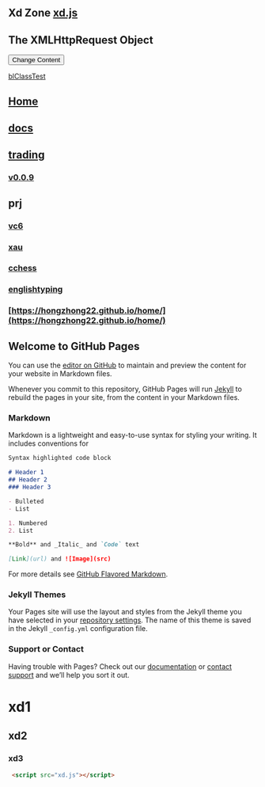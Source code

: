 ## Xd Zone [xd.js](https://github.com/littleflute/blog/blob/master/xd.js)
<div id="debug"></div>
<div id="demo">
<h2>The XMLHttpRequest Object</h2>
<button type="button" onclick="loadDoc(songSrc(1))">Change Content</button>
</div>


[blClassTest](blClassTest.html)

## [Home](https://littleflute.github.io/blog/) 

## [docs](docs)
## [trading](trading)



### [v0.0.9](https://github.com/littleflute/blog/edit/master/README.md)
 
## prj
### [vc6](https://littleflute.github.io/vc6/)
### [xau](https://littleflute.github.io/xau/)
### [cchess](https://littleflute.github.io/cchess) 
### [englishtyping](https://shanuan.github.io/englishtyping) 
### [https://hongzhong22.github.io/home/](https://hongzhong22.github.io/home/)







## Welcome to GitHub Pages

You can use the [editor on GitHub](https://github.com/littleflute/blog/edit/master/README.md) to maintain and preview the content for your website in Markdown files.

Whenever you commit to this repository, GitHub Pages will run [Jekyll](https://jekyllrb.com/) to rebuild the pages in your site, from the content in your Markdown files.

### Markdown

Markdown is a lightweight and easy-to-use syntax for styling your writing. It includes conventions for

```markdown
Syntax highlighted code block

# Header 1
## Header 2
### Header 3

- Bulleted
- List

1. Numbered
2. List

**Bold** and _Italic_ and `Code` text

[Link](url) and ![Image](src)
```

For more details see [GitHub Flavored Markdown](https://guides.github.com/features/mastering-markdown/).

### Jekyll Themes

Your Pages site will use the layout and styles from the Jekyll theme you have selected in your [repository settings](https://github.com/littleflute/blog/settings). The name of this theme is saved in the Jekyll `_config.yml` configuration file.

### Support or Contact

Having trouble with Pages? Check out our [documentation](https://help.github.com/categories/github-pages-basics/) or [contact support](https://github.com/contact) and we’ll help you sort it out.
 
 # xd1
 
 ## xd2
 
 ### xd3
 
 
~~~html
 <script src="xd.js"></script>
~~~
 <script src="xd.js"></script>
